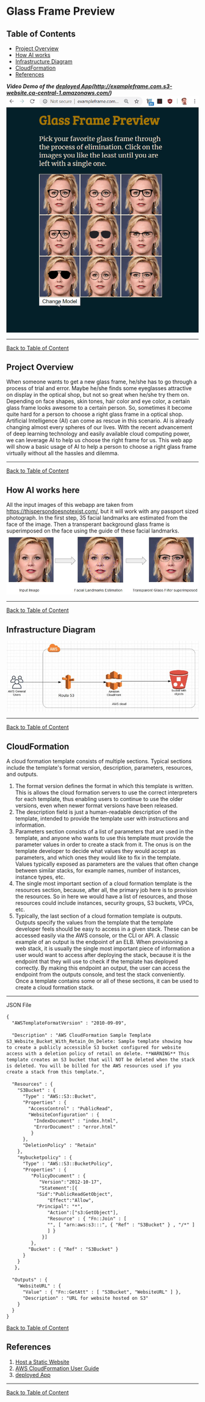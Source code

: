 # Glass Frame Preview

<a id='index'></a>
## Table of Contents
- [Project Overview](#overview)
- [How AI works](#works)
- [Infrastructure Diagram](#diagram)
- [CloudFormation](#cloudformation)
- [References](#ref)


<a id='video'></a>
**_Video Demo of the [deployed App](http://exampleframe.com.s3-website.ca-central-1.amazonaws.com/)(http://exampleframe.com.s3-website.ca-central-1.amazonaws.com/)_**
![Right Frame Preview](gif/Glass_frame_preview.gif)
<hr/> 

[Back to Table of Content](#index)


<a id='overview'></a>
## Project Overview
When someone wants to get a new glass frame, he/she has to go through a process of trial and error. Maybe he/she finds some eyeglasses attractive on display in the optical shop, but not so great when he/she try them on. Depending on face shapes, skin tones, hair color and eye color, a certain glass frame looks awesome to a certain person. So, sometimes it become quite hard for a person to choose a right glass frame in a optical shop. <br/>
Artificial Intelligence (AI) can come as rescue in this scenario. AI is already changing almost every spheres of our lives. With the recent advancement of deep learning technology and easily available cloud computing power, we can leverage AI to help us choose the right frame for us. This web app will show a basic usage of AI to help a person to choose a right glass frame virtually without all the hassles and dilemma.
  <br/>
<hr/> 

[Back to Table of Content](#index)
 
<a id='works'></a>
## How AI works here
All the input images of this webapp are taken from https://thispersondoesnotexist.com/, but it will work with any passport sized photograph. In the first step, 35 facial landmarks are estimated from the face of the image. Then a transperant background glass frame is superimposed on the face using the guide of these facial landmarks.  <br/>
![Steps](images/steps.JPG)
<hr/> 

[Back to Table of Content](#index)

<a id='diagram'></a>
## Infrastructure Diagram
![Diagram](images/diagram.JPG)
<hr/> 

[Back to Table of Content](#index)

<a id='cloudformation'></a>
## CloudFormation
A cloud formation template consists of multiple sections. Typical sections include the template's format version, description, parameters, resources, and outputs. 
1. The format version defines the format in which this template is written. This is allows the cloud formation servers to use the correct interpreters for each template, thus enabling users to continue to use the older versions, even when newer format versions have been released. 
1. The description field is just a human-readable description of the template, intended to provide the template user with instructions and information. 
1. Parameters section consists of a list of parameters that are used in the template, and anyone who wants to use this template must provide the parameter values in order to create a stack from it. The onus is on the template developer to decide what values they would accept as parameters, and which ones they would like to fix in the template. Values typically exposed as parameters are the values that often change between similar stacks, for example names, number of instances, instance types, etc. 
1. The single most important section of a cloud formation template is the resources section, because, after all, the primary job here is to provision the resources. So in here we would have a list of resources, and those resources could include instances, security groups, S3 buckets, VPCs, etc. 
1. Typically, the last section of a cloud formation template is outputs. Outputs specify the values from the template that the template developer feels should be easy to access in a given stack. These can be accessed easily via the AWS console, or the CLI or API. A classic example of an output is the endpoint of an ELB. When provisioning a web stack, it is usually the single most important piece of information a user would want to access after deploying the stack, because it is the endpoint that they will use to check if the template has deployed correctly. By making this endpoint an output, the user can access the endpoint from the outputs console, and test the stack conveniently. Once a template contains some or all of these sections, it can be used to create a cloud formation stack.
<hr/> 
JSON File

```
{
  "AWSTemplateFormatVersion" : "2010-09-09",

  "Description" : "AWS CloudFormation Sample Template S3_Website_Bucket_With_Retain_On_Delete: Sample template showing how to create a publicly accessible S3 bucket configured for website access with a deletion policy of retail on delete. **WARNING** This template creates an S3 bucket that will NOT be deleted when the stack is deleted. You will be billed for the AWS resources used if you create a stack from this template.",

  "Resources" : {
    "S3Bucket" : {
      "Type" : "AWS::S3::Bucket",
      "Properties" : {
        "AccessControl" : "PublicRead",
        "WebsiteConfiguration" : {
          "IndexDocument" : "index.html",
          "ErrorDocument" : "error.html"      
         }
      },
      "DeletionPolicy" : "Retain"
    },
    "mybucketpolicy" : {
      "Type" : "AWS::S3::BucketPolicy",
      "Properties" : {
         "PolicyDocument" : {
            "Version":"2012-10-17",
            "Statement":[{
	       "Sid":"PublicReadGetObject",
               "Effect":"Allow",
	       "Principal": "*",
               "Action":["s3:GetObject"],
               "Resource" : { "Fn::Join" : [ 
               "", [ "arn:aws:s3:::", { "Ref" : "S3Bucket" } , "/*" ]
               ] }
             }]
         },
        "Bucket" : { "Ref" : "S3Bucket" }
      }
    }
   },

  "Outputs" : {
    "WebsiteURL" : {
      "Value" : { "Fn::GetAtt" : [ "S3Bucket", "WebsiteURL" ] },
      "Description" : "URL for website hosted on S3"
    }
  } 
}
```

[Back to Table of Content](#index)

<a id='ref'></a>
## References
1. [Host a Static Website](https://aws.amazon.com/getting-started/projects/host-static-website/)
1. [AWS CloudFormation User Guide](https://docs.aws.amazon.com/AWSCloudFormation/latest/UserGuide/sample-templates-services-us-west-2.html#w2ab1c28c58c13c35)
1. [deployed App](http://exampleframe.com.s3-website.ca-central-1.amazonaws.com/)
<hr/> 

[Back to Table of Content](#index)